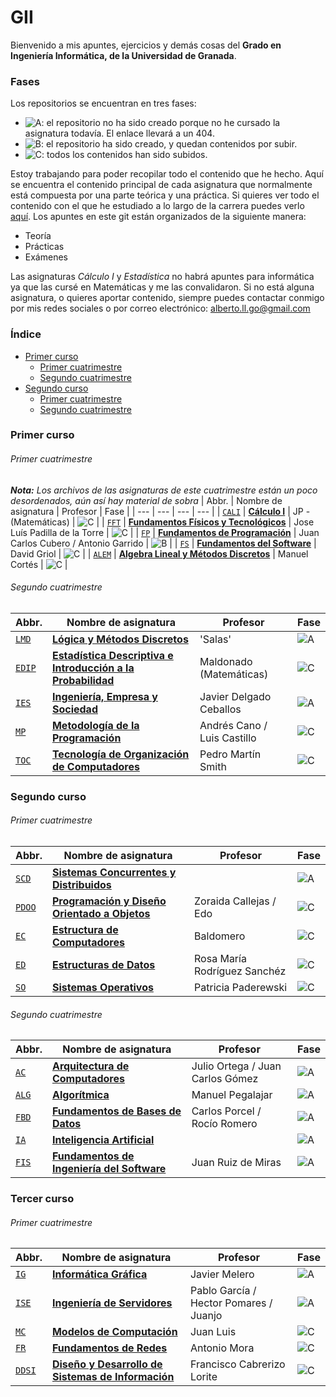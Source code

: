 # GII
Bienvenido a mis apuntes, ejercicios y demás cosas del **Grado en Ingeniería Informática, de la Universidad de Granada**.

### Fases

Los repositorios se encuentran en tres fases:

* ![A](https://img.shields.io/badge/-A-red): el repositorio no ha sido creado porque no he cursado la asignatura todavía. El enlace llevará a un 404.
* ![B](https://img.shields.io/badge/-B-yellow): el repositorio ha sido creado, y quedan contenidos por subir.
* ![C](https://img.shields.io/badge/-C-green): todos los contenidos han sido subidos. 

Estoy trabajando para poder recopilar todo el contenido que he hecho. Aquí se encuentra el contenido principal de cada asignatura que normalmente está compuesta por una parte teórica y una práctica. Si quieres ver todo el contenido con el que he estudiado a lo largo de la carrera puedes verlo [aquí](https://drive.google.com/drive/folders/1Zk_47cOrywLsJNiVvQrr0kcR7IUnXzsB?usp=sharing). Los apuntes en este git están organizados de la siguiente manera:
* Teoría
* Prácticas
* Exámenes

Las asignaturas _Cálculo I_ y _Estadística_ no habrá apuntes para informática ya que las cursé en Matemáticas y me las convalidaron.
Si no está alguna asignatura, o quieres aportar contenido, siempre puedes contactar conmigo por mis redes sociales o por correo electrónico: [alberto.ll.go@gmail.com](mailto:alberto.ll.go@gmail.com)

### Índice

* [Primer curso](#primer-curso)
	* [Primer cuatrimestre](#primer-cuatrimestre)
	* [Segundo cuatrimestre](#segundo-cuatrimestre)
* [Segundo curso](#segundo-curso)
	* [Primer cuatrimestre](#primer-cuatrimestre-1)
	* [Segundo cuatrimestre](#segundo-cuatrimestre-1)

### Primer curso

###### Primer cuatrimestre
**_Nota:_** _Los archivos de las asignaturas de este cuatrimestre están un poco desordenados, aún así hay material de sobra_
| Abbr. | Nombre de asignatura | Profesor | Fase |
| --- | --- | --- | --- |
| [`CALI`](https://github.com/albertollamass/GII-CALI) | [**Cálculo I**](https://github.com/albertollamass/GII-CALI) | JP - (Matemáticas) | ![C](https://img.shields.io/badge/-C-green) |
| [`FFT`](https://github.com/albertollamass/GII-FFT) | [**Fundamentos Físicos y Tecnológicos**](https://github.com/albertollamass/GII-FFT) | Jose Luís Padilla de la Torre | ![C](https://img.shields.io/badge/-C-green) |
| [`FP`](https://github.com/albertollamass/GII-FP) | [**Fundamentos de Programación**](https://github.com/albertollamass/GII-FP) | Juan Carlos Cubero / Antonio Garrido | ![B](https://img.shields.io/badge/-C-green) |
| [`FS`](https://github.com/albertollamass/GII-FS) | [**Fundamentos del Software**](https://github.com/albertollamass/GII-FS) | David Griol | ![C](https://img.shields.io/badge/-C-green) |
| [`ALEM`](https://github.com/albertollamass/GII-ALEM) | [**Algebra Lineal y Métodos Discretos**](https://github.com/albertollamass/GII-ALEM) | Manuel Cortés | ![C](https://img.shields.io/badge/-C-green) |

###### Segundo cuatrimestre

| Abbr. | Nombre de asignatura | Profesor | Fase |
| --- | --- | --- | --- |
| [`LMD`](https://github.com/albertollamass/GII-LMD) | [**Lógica y Métodos Discretos**](https://github.com/albertollamass/GII-LMD) | 'Salas' | ![A](https://img.shields.io/badge/-C-green) |
| [`EDIP`](https://github.com/albertollamass/GII-EDIP) | [**Estadística Descriptiva e Introducción a la Probabilidad**](https://github.com/albertollamass/GII-EDIP) | Maldonado (Matemáticas) | ![C](https://img.shields.io/badge/-C-green) |
| [`IES`](https://github.com/albertollamass/GII-IES) | [**Ingeniería, Empresa y Sociedad**](https://github.com/albertollamass/GII-IES) | Javier Delgado Ceballos | ![A](https://img.shields.io/badge/-C-green) |
| [`MP`](https://github.com/albertollamass/GII-MP) | [**Metodología de la Programación**](https://github.com/albertollamass/GII-MP) | Andrés Cano / Luis Castillo | ![C](https://img.shields.io/badge/-C-green) |
| [`TOC`](https://github.com/mianfg/GII-TOC) | [**Tecnología de Organización de Computadores**](https://github.com/albertollamass/GII-TOC) | Pedro Martín Smith | ![C](https://img.shields.io/badge/-C-green) |

### Segundo curso

###### Primer cuatrimestre

| Abbr. | Nombre de asignatura | Profesor | Fase |
| --- | --- | --- | --- |
| [`SCD`](https://github.com/albertollamass/GII-SCD) | [**Sistemas Concurrentes y Distribuidos**](https://github.com/albertollamass/GII-SCD) | | ![A](https://img.shields.io/badge/-A-red) |
| [`PDOO`](https://github.com/albertollamass/GII-PDOO) | [**Programación y Diseño Orientado a Objetos**](https://github.com/albertollamass/GII-PDOO) | Zoraida Callejas / Edo  | ![C](https://img.shields.io/badge/-C-green) |
| [`EC`](https://github.com/albertollamass/GII-EC) | [**Estructura de Computadores**](https://github.com/albertollamass/GII-EC) | Baldomero | ![C](https://img.shields.io/badge/-C-green) |
| [`ED`](https://github.com/albertollamass/GII-ED) | [**Estructuras de Datos**](https://github.com/albertollamass/GII-ED) | Rosa María Rodríguez Sanchéz | ![C](https://img.shields.io/badge/-C-green) |
| [`SO`](https://github.com/albertollamass/GII-SO) | [**Sistemas Operativos**](https://github.com/albertollamass/GII-SO) | Patricia Paderewski | ![C](https://img.shields.io/badge/-C-green) |

###### Segundo cuatrimestre

| Abbr. | Nombre de asignatura | Profesor | Fase |
| --- | --- | --- | --- |
| [`AC`](https://github.com/albertollamass/GII-AC) | [**Arquitectura de Computadores**](https://github.com/albertollamass/GII-AC) | Julio Ortega / Juan Carlos Gómez | ![A](https://img.shields.io/badge/-C-green) |
| [`ALG`](https://github.com/albertollamass/GII-ALG) | [**Algorítmica**](https://github.com/albertollamass/GII-ALG) | Manuel Pegalajar | ![A](https://img.shields.io/badge/-C-green) |
| [`FBD`](https://github.com/albertollamass/GII-FBD) | [**Fundamentos de Bases de Datos**](https://github.com/albertollamass/GII-FBD) | Carlos Porcel / Rocío Romero | ![A](https://img.shields.io/badge/-C-green) |
| [`IA`](https://github.com/albertollamass/GII-IA) | [**Inteligencia Artificial**](https://github.com/albertollamass/GII-IA) |  | ![A](https://img.shields.io/badge/-A-red) |
| [`FIS`](https://github.com/albertollamass/GII-FIS) | [**Fundamentos de Ingeniería del Software**](https://github.com/albertollamass/GII-FIS) | Juan Ruiz de Miras | ![A](https://img.shields.io/badge/-C-green) |

### Tercer curso

###### Primer cuatrimestre

| Abbr. | Nombre de asignatura | Profesor | Fase |
| --- | --- | --- | --- |
| [`IG`](https://github.com/albertollamass/GII-IG) | [**Informática Gráfica**](https://github.com/albertollamass/GII-IG) | Javier Melero | ![A](https://img.shields.io/badge/-B-yellow) |
| [`ISE`](https://github.com/albertollamass/GII-ISE) | [**Ingeniería de Servidores**](https://github.com/albertollamass/GII-ISE) | Pablo García / Hector Pomares / Juanjo | ![A](https://img.shields.io/badge/-A-red) |
| [`MC`](https://github.com/albertollamass/GII-MC) | [**Modelos de Computación**](https://github.com/albertollamass/GII-MC) | Juan Luis | ![C](https://img.shields.io/badge/-B-yellow) |
| [`FR`](https://github.com/albertollamass/GII-FR) | [**Fundamentos de Redes**](https://github.com/albertollamass/GII-FR) | Antonio Mora | ![C](https://img.shields.io/badge/-B-yellow) |
| [`DDSI`](https://github.com/albertollamass/GII-DDSI) | [**Diseño y Desarrollo de Sistemas de Información**](https://github.com/albertollamass/GII-DDSI) | Francisco Cabrerizo Lorite | ![C](https://img.shields.io/badge/-B-yellow) |




